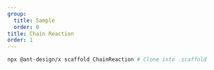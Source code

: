 ```yaml
---
group:
  title: Sample
  order: 0
title: Chain Reaction
order: 1
---
```


```bash
npx @ant-design/x scaffold ChainReaction # Clone into .scaffold
```

<code src="./ChainReaction/index.tsx" compact></code>

